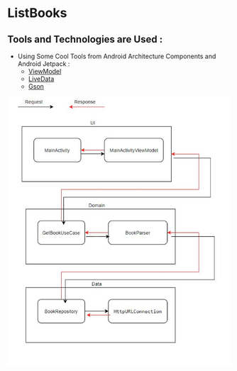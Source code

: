# ListBooks

## Tools and Technologies are Used :

- Using Some Cool Tools from Android Architecture Components and Android Jetpack :
	 - [ViewModel](https://developer.android.com/topic/libraries/architecture/viewmodel) 
	 - [LiveData](https://developer.android.com/topic/libraries/architecture/livedata) 
   - [Gson](https://github.com/google/gson) 
   

![alternative text](app_arch.JPG "Architecture")




